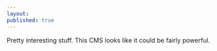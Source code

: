 ```yaml
---
layout:
published: true
---
```



Pretty interesting stuff. This CMS looks like it could be fairly powerful.
